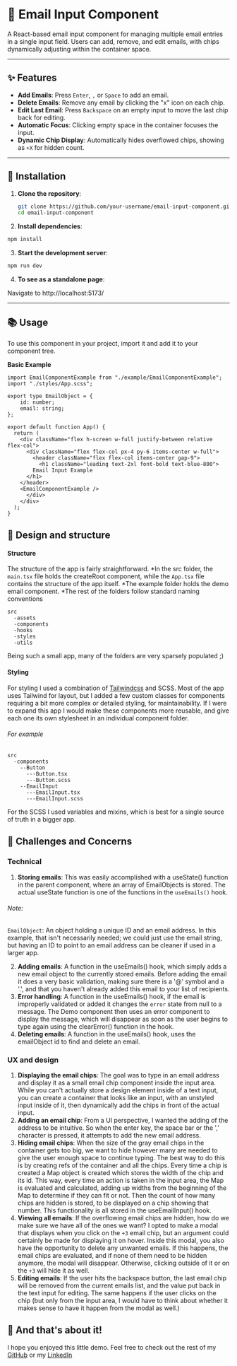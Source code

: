 # 📧 Email Input Component

A React-based email input component for managing multiple email entries in a single input field. Users can add, remove, and edit emails, with chips dynamically adjusting within the container space.

---

## ✨ Features

- **Add Emails**: Press `Enter`, `,` or `Space` to add an email.
- **Delete Emails**: Remove any email by clicking the "x" icon on each chip.
- **Edit Last Email**: Press `Backspace` on an empty input to move the last chip back for editing.
- **Automatic Focus**: Clicking empty space in the container focuses the input.
- **Dynamic Chip Display**: Automatically hides overflowed chips, showing as `+X` for hidden count.

---

## 🚀 Installation

1. **Clone the repository**:

   ```bash
   git clone https://github.com/your-username/email-input-component.git
   cd email-input-component
   ```

2. **Install dependencies**:

```bash
npm install
```

3. **Start the development server**:

```bash
npm run dev
```

4. **To see as a standalone page**:

Navigate to http://localhost:5173/

---

## 📚 Usage

To use this component in your project, import it and add it to your component tree.

**Basic Example**

```tsx
import EmailComponentExample from "./example/EmailComponentExample";
import "./styles/App.scss";

export type EmailObject = {
	id: number;
	email: string;
};

export default function App() {
  return (
    <div className="flex h-screen w-full justify-between relative flex-col">
      <div className="flex flex-col px-4 py-6 items-center w-full">
        <header className="flex flex-col items-center gap-9">
          <h1 className="leading text-2xl font-bold text-blue-800">
	    Email Input Example
	  </h1>
	</header>
	<EmailComponentExample />
      </div>
    </div>
  );
}
```

## 📜 Design and structure

#### Structure
The structure of the app is fairly straightforward. 
*In the src folder, the `main.tsx` file holds the createRoot component, while the `App.tsx` file contains the structure of the app itself.
*The example folder holds the demo email component.
*The rest of the folders follow standard naming conventions

```
src
  -assets
  -components
  -hooks
  -styles
  -utils
```
Being such a small app, many of the folders are very sparsely populated ;)

#### Styling
For styling I used a combination of [Tailwindcss](https://tailwindcss.com/docs) and SCSS. Most of the app uses Tailwind for layout, but I added a few custom classes for components requiring a bit more complex or detailed styling, for maintainability. If I were to expand this app I would make these components more reusable, and give each one its own stylesheet in an individual component folder.

###### For example

```
src
  -components
    --Button
      ---Button.tsx
      ---Button.scss
    --EmailInput
      ---EmailInput.tsx
      ---EmailInput.scss
```

For the SCSS I used variables and mixins, which is best for a single source of truth in a bigger app.


## 🧩 Challenges and Concerns
### Technical

1. **Storing emails**: This was easily accomplished with a useState() function in the parent component, where an array of EmailObjects is stored. The actual useState function is one of the functions in the `useEmails()` hook.

###### Note:
`EmailObject`: An object holding a unique ID and an email address. In this example, that isn't necessarily needed; we could just use the email string, but having an ID to point to an email address can be cleaner if used in a larger app.
   
2. **Adding emails**: A function in the useEmails() hook, which simply adds a new email object to the currently stored emails. Before adding the email it does a very basic validation, making sure there is a '@' symbol and a '.', and that you haven't already added this email to your list of recipients.
3. **Error handling**: A function in the useEmails() hook, if the email is improperly validated or added it changes the `error` state from null to a message. The Demo component then uses an error component to display the message, which will disappear as soon as the user begins to type again using the clearError() function in the hook.
4. **Deleting emails**: A function in the useEmails() hook, uses the emailObject id to find and delete an email.

### UX and design
1. **Displaying the email chips**: The goal was to type in an email address and display it as a small email chip component inside the input area. While you can't actually store a design element inside of a text input, you can create a container that looks like an input, with an unstyled input inside of it, then dynamically add the chips in front of the actual input.
2. **Adding an email chip**: From a UI perspective, I wanted the adding of the address to be intuitive. So when the enter key, the space bar or the ',' character is pressed, it attempts to add the new email address.
3. **Hiding email chips**: When the size of the gray email chips in the container gets too big, we want to hide however many are needed to give the user enough space to continue typing. The best way to do this is by creating refs of the container and all the chips. Every time a chip is created a Map object is created which stores the width of the chip and its id. This way, every time an action is taken in the input area, the Map is evaluated and calculated, adding up widths from the beginning of the Map to determine if they can fit or not. Then the count of how many chips are hidden is stored, to be displayed on a chip showing that number. This functionality is all stored in the useEmailInput() hook.
4. **Viewing all emails**: If the overflowing email chips are hidden, how do we make sure we have all of the ones we want? I opted to make a modal that displays when you click on the `+3` email chip, but an argument could certainly be made for displaying it on hover. Inside this modal, you also have the opportunity to delete any unwanted emails. If this happens, the email chips are evaluated, and if none of them need to be hidden anymore, the modal will disappear. Otherwise, clicking outside of it or on the `+3` will hide it as well.
5. **Editing emails**: If the user hits the backspace button, the last email chip will be removed from the current emails list, and the value put back in the text input for editing. The same happens if the user clicks on the chip (but only from the input area, I would have to think about whether it makes sense to have it happen from the modal as well.)

## 🥳 And that's about it!
I hope you enjoyed this little demo. Feel free to check out the rest of my [GitHub](https://github.com/hzuber) or my [LinkedIn](https://www.linkedin.com/in/hzuber-dev/)
